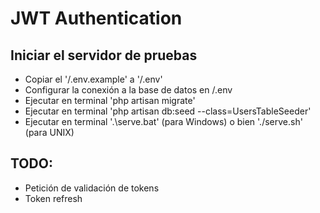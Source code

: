 # JWT Authentication

## Iniciar el servidor de pruebas
- Copiar el '/.env.example' a '/.env'
- Configurar la conexión a la base de datos en /.env
- Ejecutar en terminal 'php artisan migrate'
- Ejecutar en terminal 'php artisan db:seed --class=UsersTableSeeder'
- Ejecutar en terminal '.\serve.bat' (para Windows) o bien './serve.sh' (para UNIX)

## TODO:
- Petición de validación de tokens
- Token refresh